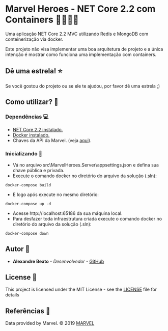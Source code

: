 ﻿# Marvel Heroes - NET Core 2.2 com Containers 🦸‍♂️🦸‍♀️

Uma aplicação NET Core 2.2 MVC utilizando Redis e MongoDB com conteinerização via docker.

Este projeto não visa implementar uma boa arquitetura de projeto e a única intenção é mostrar como funciona uma implementação com containers.

## Dê uma estrela! :star:
Se você gostou do projeto ou se ele te ajudou, por favor dê uma estrela ;)

## Como utilizar? 🤔

### Dependências 💻

* [NET Core 2.2 instalado.](https://dotnet.microsoft.com/download/dotnet-core/2.2)
* [Docker instalado.](https://www.docker.com/get-started)
* Chaves da API da Marvel. (veja [aqui](https://developer.marvel.com/account)).

### Inicializando 🤩

* Vá no arquivo src\MarvelHeroes.Server\appsettings.json e defina sua chave pública e privada.
* Execute o comando docker no diretório do arquivo da solução (.sln):

```
docker-compose build
```
* E logo após execute no mesmo diretório:
```
docker-compose up -d
```
* Acesse http://localhost:65186 da sua máquina local.
* Para desfazer toda infraestrutura criada execute o comando docker no diretório do arquivo da solução (.sln):
```
docker-compose down
```

## Autor 👦

* **Alexandre Beato** - *Desenvolvedor* - [GitHub](https://github.com/alexandrebeato)

## License 📃

This project is licensed under the MIT License - see the [LICENSE](LICENSE) file for details

## Referências 🔗

Data provided by Marvel. © 2019 [MARVEL](https://www.marvel.com)
